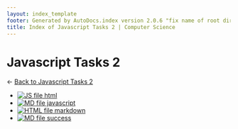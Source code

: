 ```yaml
---
layout: index_template
footer: Generated by AutoDocs.index version 2.0.6 "fix name of root directory" ⓒ Starwort, 2020
title: Index of Javascript Tasks 2 | Computer Science
---
```


# Javascript Tasks 2

← [Back to Javascript Tasks 2](..)

- [![JS file](https://img.icons8.com/windows/512/4a90e2/js.png) html](Paper_1/javascript_tasks_2/html.js)
- [![MD file](https://img.icons8.com/windows/512/4a90e2/regular-document.png) javascript](Paper_1/javascript_tasks_2/javascript.md)
- [![HTML file](https://img.icons8.com/windows/512/4a90e2/regular-document.png) markdown](Paper_1/javascript_tasks_2/markdown.html)
- [![MD file](https://img.icons8.com/windows/512/4a90e2/regular-document.png) success](Paper_1/javascript_tasks_2/success.md)
